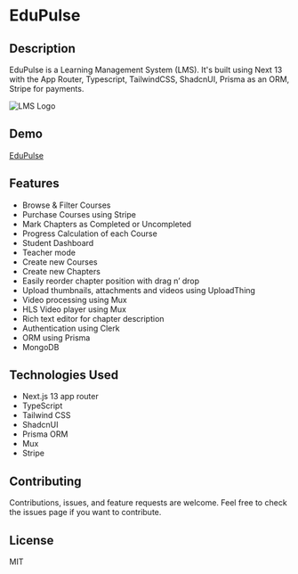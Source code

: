 # EduPulse

## Description

EduPulse is a Learning Management System (LMS). It's built using Next 13 with the App Router, Typescript, TailwindCSS, ShadcnUI, Prisma as an ORM, Stripe for payments.

![LMS Logo](https://github.com/MohamedAbirou/EduPulse/assets/109366637/754c19f1-cfd9-441c-b7dc-16f1b064e52d)


## Demo

[EduPulse](https://edu-pulse-org.vercel.app/)

## Features

- Browse & Filter Courses
- Purchase Courses using Stripe
- Mark Chapters as Completed or Uncompleted
- Progress Calculation of each Course
- Student Dashboard
- Teacher mode
- Create new Courses
- Create new Chapters
- Easily reorder chapter position with drag n’ drop
- Upload thumbnails, attachments and videos using UploadThing
- Video processing using Mux
- HLS Video player using Mux
- Rich text editor for chapter description
- Authentication using Clerk
- ORM using Prisma
- MongoDB

## Technologies Used

- Next.js 13 app router
- TypeScript
- Tailwind CSS
- ShadcnUI
- Prisma ORM
- Mux
- Stripe

## Contributing

Contributions, issues, and feature requests are welcome. Feel free to check the issues page if you want to contribute.

## License

MIT
